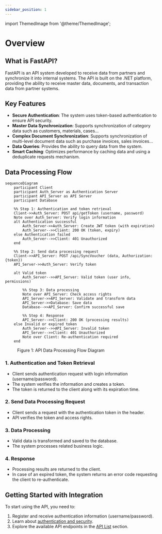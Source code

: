 ```yaml
---
sidebar_position: 1
---
```

import ThemedImage from '@theme/ThemedImage';

# Overview

## What is FastAPI?

FastAPI is an API system developed to receive data from partners and synchronize it into internal systems. The API is built on the .NET platform, providing the ability to receive master data, documents, and transaction data from partner systems.

## Key Features

- **Secure Authentication**: The system uses token-based authentication to ensure API security.
- **Master Data Synchronization**: Supports synchronization of category data such as customers, materials, cases...
- **Complex Document Synchronization**: Supports synchronization of multi-level document data such as purchase invoices, sales invoices...
- **Data Queries**: Provides the ability to query data from the system.
- **Smart Caching**: Optimizes performance by caching data and using a deduplicate requests mechanism.

## Data Processing Flow

```mermaid
sequenceDiagram
    participant Client
    participant Auth_Server as Authentication Server
    participant API_Server as API Server
    participant Database

    %% Step 1: Authentication and token retrieval
    Client->>Auth_Server: POST api/getToken (username, password)
    Note over Auth_Server: Verify login information
    alt Authentication successful
        Auth_Server->>Auth_Server: Create JWT token (with expiration)
        Auth_Server-->>Client: 200 OK (token, expiry)
    else Authentication failed
        Auth_Server-->>Client: 401 Unauthorized
    end
    
    %% Step 2: Send data processing request
    Client->>API_Server: POST /api/SyncVoucher (data, Authorization: {token})
    API_Server->>Auth_Server: Verify token
    
    alt Valid token
        Auth_Server-->>API_Server: Valid token (user info, permissions)
        
        %% Step 3: Data processing
        Note over API_Server: Check access rights
        API_Server->>API_Server: Validate and transform data
        API_Server->>Database: Save data
        Database-->>API_Server: Confirm successful save
        
        %% Step 4: Response
        API_Server-->>Client: 200 OK (processing results)
    else Invalid or expired token
        Auth_Server-->>API_Server: Invalid token
        API_Server-->>Client: 401 Unauthorized
        Note over Client: Re-authentication required
    end
```
<figure style={{textAlign: 'center'}}>
  <figcaption style={{marginTop: '10px', fontSize: '14px', fontStyle: 'italic'}}>
    Figure 1: API Data Processing Flow Diagram
  </figcaption>
</figure>

### 1. Authentication and Token Retrieval
- Client sends authentication request with login information (username/password).
- The system verifies the information and creates a token.
- The token is returned to the client along with its expiration time.

### 2. Send Data Processing Request
- Client sends a request with the authentication token in the header.
- API verifies the token and access rights.

### 3. Data Processing
- Valid data is transformed and saved to the database.
- The system processes related business logic.

### 4. Response
- Processing results are returned to the client.
- In case of an expired token, the system returns an error code requesting the client to re-authenticate.

## Getting Started with Integration

To start using the API, you need to:

1. Register and receive authentication information (username/password).
2. Learn about [authentication and security](./authentication).
3. Explore the available API endpoints in the [API List](./api/sync-data) section.